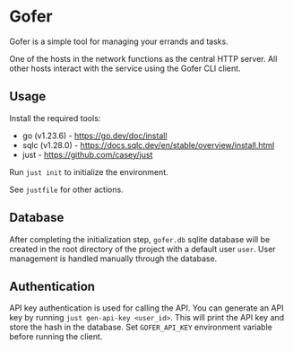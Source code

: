 # Gofer

Gofer is a simple tool for managing your errands and tasks.

One of the hosts in the network functions as the central HTTP server. All other hosts interact with the service using the Gofer CLI client.

## Usage

Install the required tools:

- go (v1.23.6) - <https://go.dev/doc/install>
- sqlc (v1.28.0) - <https://docs.sqlc.dev/en/stable/overview/install.html>
- just - <https://github.com/casey/just>

Run `just init` to initialize the environment.

See `justfile` for other actions.

## Database

After completing the initialization step, `gofer.db` sqlite database will be created in the root directory of the project with a default user `user`.
User management is handled manually through the database.

## Authentication

API key authentication is used for calling the API.
You can generate an API key by running `just gen-api-key <user_id>`.
This will print the API key and store the hash in the database.
Set `GOFER_API_KEY` environment variable before running the client.

